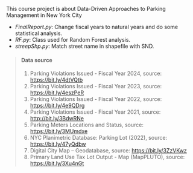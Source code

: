 This course project is about Data-Driven Approaches to Parking Management in New York City

- *FinalReport.py*: Change fiscal years to natural years and do some statistical analysis. <br>
- *RF.py*: Class used for Random Forest analysis. <br>
- *streepShp.py*: Match street name in shapefile with SND. <br>

>#### Data source
>1.	Parking Violations Issued - Fiscal Year 2024, source: https://bit.ly/4dtVQtb
>2.	Parking Violations Issued - Fiscal Year 2023, source: https://bit.ly/4eszPeR
>3.	Parking Violations Issued - Fiscal Year 2022, source: https://bit.ly/4e9QDrg
>4.	Parking Violations Issued - Fiscal Year 2021, source: http://bit.ly/3BdwRNe
>5.	Parking Meters Locations and Status, source: https://bit.ly/3MUmdxe
>6.	NYC Planimetric Database: Parking Lot (2022), source: https://bit.ly/47yQdbw
>7.	Digital City Map – Geodatabase, source: https://bit.ly/3ZzVKwz
>8.	Primary Land Use Tax Lot Output - Map (MapPLUTO), source: https://bit.ly/3Xu4nGt
